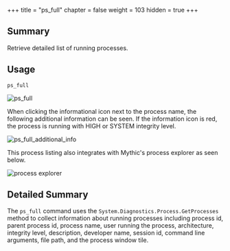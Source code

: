 +++
title = "ps_full"
chapter = false
weight = 103
hidden = true
+++

## Summary
Retrieve detailed list of running processes.

## Usage
```
ps_full
```

![ps_full](../images/ps_full.png)

When clicking the informational icon next to the process name, the following additional information can be seen. If the information icon is red, the process is running with HIGH or SYSTEM integrity level. 

![ps_full_additional_info](../images/ps_full02.png)

This process listing also integrates with Mythic's process explorer as seen below.

![process explorer](../images/ps_full03.png)

## Detailed Summary
The `ps_full` command uses the `System.Diagnostics.Process.GetProcesses` method to collect information about running processes including process id, parent process id, process name, user running the process, architecture, integrity level, description, developer name, session id, command line arguments, file path, and the process window tile.
